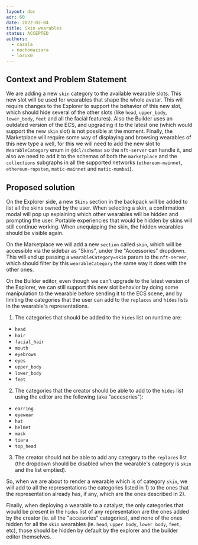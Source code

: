 ```yaml
---
layout: doc
adr: 60
date: 2022-02-04
title: Skin wearables
status: ACCEPTED
authors:
  - cazala
  - nachomazzara
  - lorux0
---
```


## Context and Problem Statement

We are adding a new `skin` category to the available wearable slots. This new slot will be used for wearables that shape the whole avatar. This will require changes to the Explorer to support the behavior of this new slot, which should hide several of the other slots (like `head`, `upper_body`, `lower_body`, `feet` and all the facial features). Also the Builder uses an outdated version of the ECS, and upgrading it to the latest one (which would support the new `skin` slot) is not possible at the moment. Finally, the Marketplace will require some way of displaying and browsing wearables of this new type a well, for this we will need to add the new slot to `WearableCategory` enum in `@dcl/schemas` so the `nft-server` can handle it, and also we need to add it to the schemas of both the `marketplace` and the `collections` subgraphs in all the supported networks (`ethereum-mainnet`, `ethereum-ropsten`, `matic-mainnet` and `matic-mumbai`).

## Proposed solution

On the Explorer side, a new `Skins` section in the backpack will be added to list all the skins owned by the user. When selecting a skin, a confirmation modal will pop up explaining which other wearables will be hidden and prompting the user. Portable experiencies that would be hidden by skins will still continue working. When unequipping the skin, the hidden wearables should be visible again.

On the Marketplace we will add a new `section` called `skin`, which will be accessible via the sidebar as "Skins", under the "Accessories" dropdown. This will end up passing a `wearableCategory=skin` param to the `nft-server`, which should filter by this `wearableCategory` the same way it does with the other ones.

On the Builder editor, even though we can't upgrade to the latest version of the Explorer, we can still support this new slot behavior by doing some manipulation to the wearable before sending it to the ECS scene, and by limiting the categories that the user can add to the `replaces` and `hides` lists in the wearable's representations.

1. The categories that should be added to the `hides` list on runtime are:

- `head`
- `hair`
- `facial_hair`
- `mouth`
- `eyebrows`
- `eyes`
- `upper_body`
- `lower_body`
- `feet`

2. The categories that the creator should be able to add to the `hides` list using the editor are the following (aka "accesories"):

- `earring`
- `eyewear`
- `hat`
- `helmet`
- `mask`
- `tiara`
- `top_head`

3. The creator should not be able to add any category to the `replaces` list (the dropdown should be disabled when the wearable's category is `skin` and the list emptied).

So, when we are about to render a wearable which is of category `skin`, we will add to all the representations the categories listed in 1) to the ones that the representation already has, if any, which are the ones described in 2).

Finally, when deploying a wearable to a catalyst, the only categories that would be present in the `hides` list of any representation are the ones added by the creator (ie. all the "accesories" categories), and none of the ones hidden for all the `skin` wearables (ie. `head`, `upper_body`, `lower_body`, `feet`, etc), those should be hidden by default by the explorer and the builder editor themselves.
